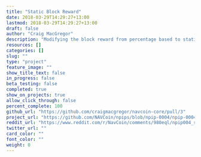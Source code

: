 ```yaml
---
title: "Static Block Reward"
date: 2018-03-29T14:29:27+13:00
lastmod: 2018-03-29T14:29:27+13:00
draft: false
author: "Craig MacGregor"
description: "Modifying the block reward from percentage based to static in an effort to increase network security."
resources: []
categories: []
slug: ""
type: "project"
feature_image: ""
show_title_text: false
in_progress: false
beta_testing: false
completed: true
show_on_projects: true
allow_click_through: false
percent_complete: 100
github_url: "https://github.com/craigmacgregor/navcoin-core/pull/3"
project_url: "https://github.com/NAVCoin/npips/blob/npip-0004/npip-0004.mediawiki"
reddit_url: "https://www.reddit.com/r/NavCoin/comments/980eql/npip004_static_block_reward/"
twitter_url: ""
card_color: ""
font_color: ""
weight: 0
---
```

